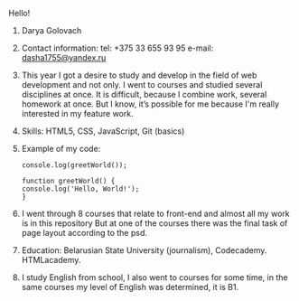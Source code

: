 Hello!
1.	Darya Golovach
2.	Contact information: 
        tel: +375 33 655 93 95
        e-mail: dasha1755@yandex.ru
3.	This year I got a desire to study and develop in the field of web development and not only. I went to courses and studied several disciplines at once. It is difficult, because I combine work, several homework at once. But I know, it’s possible for me because I'm really interested in my feature work. 

4.	Skills: 
HTML5,
CSS,
JavaScript,
Git (basics)
5.	Example of my code: 
        
        console.log(greetWorld()); 

        function greetWorld() {
        console.log('Hello, World!');
        }       
6.	I went through 8 courses that relate to front-end and almost all my work is in this repository But at one of the courses there was the final task of page layout according to the psd.
7.	Education:
Belarusian State University (journalism), Codecademy. HTMLacademy.
8.	I study English from school, I also went to courses for some time, in the same courses my level of English was determined, it is B1.
